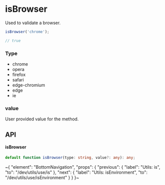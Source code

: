 
# isBrowser

Used to validate a browser.

```ts
isBrowser('chrome');

// true
```

### Type

- chrome
- opera
- firefox
- safari
- edge-chromium
- edge
- ie

### value

User provided value for the method.

## API

#### isBrowser

```ts
default function isBrowser(type: string, value?: any): any;
```


~{
  "element": "BottomNavigation",
  "props": {
    "previous": {
      "label": "Utils: is",
      "to": "/dev/utils/use/is"
    },
    "next": {
      "label": "Utils: isEnvironment",
      "to": "/dev/utils/use/isEnvironment"
    }
  }
}~
